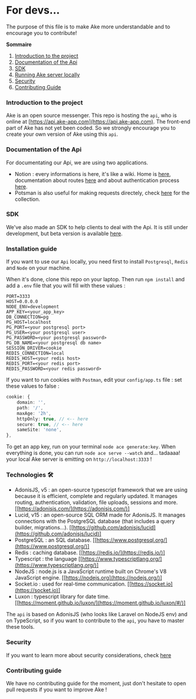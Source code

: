 # For devs...

The purpose of this file is to make Ake more understandable and to encourage you to contribute!

**Sommaire**
1. [Introduction to the project](#introduction-to-the-project)
2. [Documentation of the Api](#documentation-of-the-api)
3. [SDK](#sdk)
4. [Running Ake server locally](#installation-guide)
5. [Security](#security)
6. [Contributing Guide](#contributing-guide)

### Introduction to the project

Ake is an open source messenger. This repo is hosting the `api`, who is online at [https://api.ake-app.com](https://api.ake-app.com). 
The front-end part of Ake has not yet been coded. So we strongly encourage you to create your own version of Ake using this `api`. 

### Documentation of the Api

For documentating our Api, we are using two applications. 
- Notion : every informations is here, it's like a wiki. Home is [here](https://lead-harmony-d7b.notion.site/Ake-Public-5af866c71d63417684165348f3648ada), documentation about routes [here](https://lead-harmony-d7b.notion.site/Routes-29e68974864a4f178a587eac4d677854) and about authentication process [here](https://lead-harmony-d7b.notion.site/Authentication-342ef233a86f47b39984e44ef1386374).
- Potsman is also useful for making requests directely, check [here](https://app.getpostman.com/run-collection/14271414-f3ccc73b-ed8b-473e-a253-0179d5705fcc?action=collection%2Ffork&collection-url=entityId%3D14271414-f3ccc73b-ed8b-473e-a253-0179d5705fcc%26entityType%3Dcollection%26workspaceId%3D88b58dc1-5d9a-4971-8088-89de8d2bd353) for the collection.

### SDK

We've also made an SDK to help clients to deal with the Api. It is still under development, but beta version is available [here](https://github.com/wshchocolatine/ake-sdk).

### Installation guide 

If you want to use our `Api` locally, you need first to install `Postgresql`, `Redis` and `Node` on your machine. 

When it's done, clone this repo on your laptop. Then run `npm install` and add a `.env` file that you will fill with these values : 
```
PORT=3333
HOST=0.0.0.0
NODE_ENV=development
APP_KEY=<your_app_key>
DB_CONNECTION=pg
PG_HOST=localhost
PG_PORT=<your postgresql port>
PG_USER=<your postgresql user> 
PG_PASSWORD=<your postgresql password>
PG_DB_NAME=<your postgresql db name>
SESSION_DRIVER=cookie
REDIS_CONNECTION=local
REDIS_HOST=<your redis host>
REDIS_PORT=<your redis port>
REDIS_PASSWORD=<your redis password>
```

If you want to run cookies with `Postman`, edit your `config/app.ts` file : set these values to false : 
```typescript
cookie: {
	domain: '',
	path: '/',
	maxAge: '2h',
	httpOnly: true, // <-- here
	secure: true, // <-- here
	sameSite: 'none',
},
```
To get an app key, run on your terminal `node ace generate:key`. 
When everything is done, you can run `node ace serve --watch` and... tadaaaa! your local Ake server is emitting on `http://localhost:3333` !

### Technologies 🛠

-   AdonisJS, v5 : an open-source typescript framework that we are using because it is efficient, complete and regularly updated. It manages routing, authentication, validation, file uploads, sessions and more. [[https://adonisjs.com/](https://adonisjs.com/)]
-   Lucid, v15 : an open-source SQL ORM made for AdonisJS. It manages connections with the PostgreSQL database (that includes a query builder, migrations...). [[https://github.com/adonisjs/lucid](https://github.com/adonisjs/lucid)]
-   PostgreSQL : an SQL database. [[https://www.postgresql.org/](https://www.postgresql.org/)]
-   Redis : caching database. [[https://redis.io/](https://redis.io/)]
-   Typescript : the language [[https://www.typescriptlang.org/](https://www.typescriptlang.org/)]
-   NodeJS : node.js is a JavaScript runtime built on Chrome's V8 JavaScript engine. [[https://nodejs.org](https://nodejs.org/)]
-   Socket.io : used for real-time communication. [[https://socket.io](https://socket.io)]
-   Luxon : typescript library for date time. [[https://moment.github.io/luxon/](https://moment.github.io/luxon/#/)]

The `api` is based on AdonisJS (who looks like Laravel on NodeJS env) and on TypeScript, so if you want to contribute to the `api`, you have to master these tools.

### Security

If you want to learn more about security considerations, check [here](https://github.com/wshchocolatine/ake-api#security-)


### Contributing guide

We have no contributing guide for the moment, just don't hesitate to open pull requests if you want to improve Ake ! 
